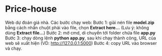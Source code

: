 # Price-house
Web dự đoán giá nhà.
Các bước chạy web:
Bước 1: giải nén file **model.zip** bằng cách nhấn chuột phải vào file, chọn **Extract here...** (Lưu ý: không dùng **Extract file...**)
Bước 2: mở cmd, di chuyển tới folder chứa file **app.py**
Bước 3: chạy dòng lệnh **python app.py**, sau khi chạy thành công, URL của web sẽ xuất hiện (VD: http://127.0.0.1:5000)
Bước 4: copy URL vào browser và chạy.
